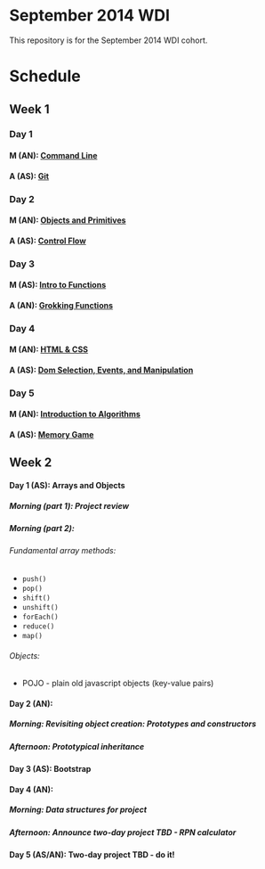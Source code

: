 September 2014 WDI
==================

This repository is for the September 2014 WDI cohort.

# Schedule

## Week 1
### Day 1
#### M (AN): [Command Line](command_line/)
#### A (AS): [Git](git_intro/) 

### Day 2
#### M (AN): [Objects and Primitives](objects_and_primitives/)
#### A (AS): [Control Flow](js_control_flow/)

### Day 3
#### M (AS): [Intro to Functions](js_intro_functions/)
#### A (AN): [Grokking Functions](grokking_functions/)

### Day 4
#### M (AN): [HTML & CSS](https://github.com/wdi-sf-fall/notes/tree/master/week_01_fundamentals/day_2_productivity_htmlcssbootstrap/dusk_html_css%20and%20bootstrap)
#### A (AS): [Dom Selection, Events, and Manipulation](dom_selection_events_manipulation/)

### Day 5
#### M (AN): [Introduction to Algorithms](/intro_to_algorithms)
#### A (AS): [Memory Game](https://github.com/wdi-sf-september-2014-hw/memory_game)

## Week 2
#### Day 1 (AS): Arrays and Objects 
##### Morning (part 1): Project review
##### Morning (part 2): 
###### Fundamental array methods: 
  * `push()`
  * `pop()` 
  * `shift()` 
  * `unshift()` 
  * `forEach()`
  * `reduce()`
  * `map()`

###### Objects:
  * POJO - plain old javascript objects (key-value pairs)

#### Day 2 (AN): 
##### Morning: Revisiting object creation: Prototypes and constructors
##### Afternoon: Prototypical inheritance

#### Day 3 (AS): Bootstrap

#### Day 4 (AN): 
##### Morning: Data structures for project 
##### Afternoon: Announce two-day project TBD - RPN calculator
#### Day 5 (AS/AN): Two-day project TBD - do it!

